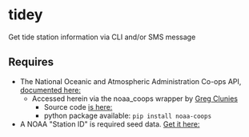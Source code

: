# tidey
Get tide station information via CLI and/or SMS message

## Requires
* The National Oceanic and Atmospheric Administration Co-ops API, [documented here:](https://api.tidesandcurrents.noaa.gov/api/prod/#timerange)
  * Accessed herein via the noaa_coops wrapper by [Greg Clunies](https://github.com/GClunies)
    * Source code [is here:](https://github.com/GClunies/noaa_coops) 
    * python package available: `pip install noaa-coops`
* A NOAA "Station ID" is required seed data. [Get it here:](https://tidesandcurrents.noaa.gov/)  

